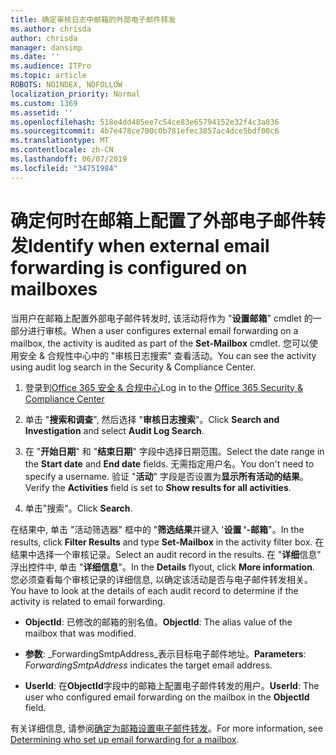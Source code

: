 ```yaml
---
title: 确定审核日志中邮箱的外部电子邮件转发
ms.author: chrisda
author: chrisda
manager: dansimp
ms.date: ''
ms.audience: ITPro
ms.topic: article
ROBOTS: NOINDEX, NOFOLLOW
localization_priority: Normal
ms.custom: 1369
ms.assetid: ''
ms.openlocfilehash: 518e4dd485ee7c54ce83e65794152e32f4c3a836
ms.sourcegitcommit: 4b7e478ce700c0b781efec3857ac4dce5bdf00c6
ms.translationtype: MT
ms.contentlocale: zh-CN
ms.lasthandoff: 06/07/2019
ms.locfileid: "34751984"
---
```

# <a name="identify-when-external-email-forwarding-is-configured-on-mailboxes"></a><span data-ttu-id="520ef-102">确定何时在邮箱上配置了外部电子邮件转发</span><span class="sxs-lookup"><span data-stu-id="520ef-102">Identify when external email forwarding is configured on mailboxes</span></span>

<span data-ttu-id="520ef-103">当用户在邮箱上配置外部电子邮件转发时, 该活动将作为 "**设置邮箱**" cmdlet 的一部分进行审核。</span><span class="sxs-lookup"><span data-stu-id="520ef-103">When a user configures external email forwarding on a mailbox, the activity is audited as part of the **Set-Mailbox** cmdlet.</span></span> <span data-ttu-id="520ef-104">您可以使用安全 & 合规性中心中的 "审核日志搜索" 查看活动。</span><span class="sxs-lookup"><span data-stu-id="520ef-104">You can see the activity using audit log search in the Security & Compliance Center.</span></span>

1. <span data-ttu-id="520ef-105">登录到[Office 365 安全 & 合规中心](https://protection.office.com/)</span><span class="sxs-lookup"><span data-stu-id="520ef-105">Log in to the [Office 365 Security & Compliance Center](https://protection.office.com/)</span></span>

2. <span data-ttu-id="520ef-106">单击 "**搜索和调查**", 然后选择 "**审核日志搜索**"。</span><span class="sxs-lookup"><span data-stu-id="520ef-106">Click **Search and Investigation** and select **Audit Log Search**.</span></span>

3. <span data-ttu-id="520ef-107">在 "**开始日期**" 和 "**结束日期**" 字段中选择日期范围。</span><span class="sxs-lookup"><span data-stu-id="520ef-107">Select the date range in the **Start date** and **End date** fields.</span></span> <span data-ttu-id="520ef-108">无需指定用户名。</span><span class="sxs-lookup"><span data-stu-id="520ef-108">You don't need to specify a username.</span></span> <span data-ttu-id="520ef-109">验证 "**活动**" 字段是否设置为**显示所有活动的结果**。</span><span class="sxs-lookup"><span data-stu-id="520ef-109">Verify the **Activities** field is set to **Show results for all activities**.</span></span>

4. <span data-ttu-id="520ef-110">单击"搜索"。</span><span class="sxs-lookup"><span data-stu-id="520ef-110">Click **Search**.</span></span>

<span data-ttu-id="520ef-111">在结果中, 单击 "活动筛选器" 框中的 "**筛选结果**并键入 '**设置 '-邮箱**"。</span><span class="sxs-lookup"><span data-stu-id="520ef-111">In the results, click **Filter Results** and type **Set-Mailbox** in the activity filter box.</span></span> <span data-ttu-id="520ef-112">在结果中选择一个审核记录。</span><span class="sxs-lookup"><span data-stu-id="520ef-112">Select an audit record in the results.</span></span> <span data-ttu-id="520ef-113">在 "**详细**信息" 浮出控件中, 单击 "**详细信息**"。</span><span class="sxs-lookup"><span data-stu-id="520ef-113">In the **Details** flyout, click **More information**.</span></span> <span data-ttu-id="520ef-114">您必须查看每个审核记录的详细信息, 以确定该活动是否与电子邮件转发相关。</span><span class="sxs-lookup"><span data-stu-id="520ef-114">You have to look at the details of each audit record to determine if the activity is related to email forwarding.</span></span>

- <span data-ttu-id="520ef-115">**ObjectId**: 已修改的邮箱的别名值。</span><span class="sxs-lookup"><span data-stu-id="520ef-115">**ObjectId**: The alias value of the mailbox that was modified.</span></span>

- <span data-ttu-id="520ef-116">**参数**: _ForwardingSmtpAddress_表示目标电子邮件地址。</span><span class="sxs-lookup"><span data-stu-id="520ef-116">**Parameters**: _ForwardingSmtpAddress_ indicates the target email address.</span></span>

- <span data-ttu-id="520ef-117">**UserId**: 在**ObjectId**字段中的邮箱上配置电子邮件转发的用户。</span><span class="sxs-lookup"><span data-stu-id="520ef-117">**UserId**: The user who configured email forwarding on the mailbox in the **ObjectId** field.</span></span>

<span data-ttu-id="520ef-118">有关详细信息, 请参阅[确定为邮箱设置电子邮件转发](https://docs.microsoft.com/office365/securitycompliance/auditing-troubleshooting-scenarios#determining-who-set-up-email-forwarding-for-a-mailbox)。</span><span class="sxs-lookup"><span data-stu-id="520ef-118">For more information, see [Determining who set up email forwarding for a mailbox](https://docs.microsoft.com/office365/securitycompliance/auditing-troubleshooting-scenarios#determining-who-set-up-email-forwarding-for-a-mailbox).</span></span>

